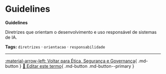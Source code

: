 # Guidelines

**Guidelines**

Diretrizes que orientam o desenvolvimento e uso responsável de sistemas de IA.


**Tags:** `diretrizes` · `orientacao` · `responsabilidade`

---

[:material-arrow-left: Voltar para Ética, Segurança e Governança](index.md){ .md-button }
[📝 Editar este termo](https://github.com/seu-usuario/glossario-ia/edit/main/glossario.yaml){ .md-button .md-button--primary }

